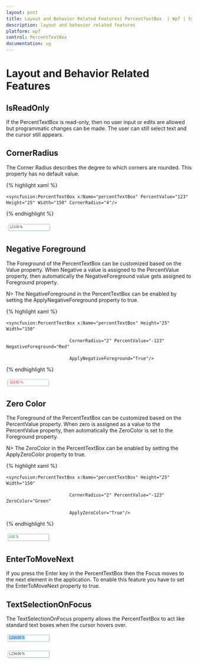 ```yaml
---
layout: post
title: Layout and Behavior Related Features| PercentTextBox  | Wpf | Syncfusion
description: layout and behavior related features
platform: wpf
control: PercentTextBox 
documentation: ug
---
```


# Layout and Behavior Related Features

## IsReadOnly

If the PercentTextBox is read-only, then no user input or edits are allowed but programmatic changes can be made. The user can still select text and the cursor still appears.

## CornerRadius

The Corner Radius describes the degree to which corners are rounded. This property has no default value.

 {% highlight xaml %}

  

    <syncfusion:PercentTextBox x:Name="percentTextBox" PercentValue="123" Height="25" Width="150" CornerRadius="4"/>

 {% endhighlight %}







![](Layout-and-Behavior-Related-Features_images/Layout-and-Behavior-Related-Features_img1.png)


## Negative Foreground

The Foreground of the PercentTextBox can be customized based on the Value property. When Negative a value is assigned to the PercentValue property, then automatically the NegativeForeground value gets assigned to Foreground property.

N> The NegativeForeground in the PercentTextBox can be enabled by setting the ApplyNegativeForeground property to true.

 {% highlight xaml %}

   

    <syncfusion:PercentTextBox x:Name="percentTextBox" Height="25" Width="150" 

                            CornerRadius="2" PercentValue="-123" NegativeForeground="Red" 

                            ApplyNegativeForeground="True"/>

 {% endhighlight %}







![](Layout-and-Behavior-Related-Features_images/Layout-and-Behavior-Related-Features_img2.png)


## Zero Color

The Foreground of the PercentTextBox can be customized based on the PercentValue property. When zero is assigned as a value to the PercentValue property, then automatically the ZeroColor is set to the Foreground property.

N> The ZeroColor in the PercentTextBox can be enabled by setting the ApplyZeroColor property to true.

 {% highlight xaml %}

    

    <syncfusion:PercentTextBox x:Name="percentTextBox" Height="25" Width="150" 

                            CornerRadius="2" PercentValue="-123" ZeroColor="Green" 

                            ApplyZeroColor="True"/>

 {% endhighlight %} 







![](Layout-and-Behavior-Related-Features_images/Layout-and-Behavior-Related-Features_img3.png)


## EnterToMoveNext

If you press the Enter key in the PercentTextBox then the Focus moves to the next element in the application. To enable this feature you have to set the EnterToMoveNext property to true.

## TextSelectionOnFocus

The TextSelectionOnFocus property allows the PercentTextBox to act like standard text boxes when the cursor hovers over. 

![](Layout-and-Behavior-Related-Features_images/Layout-and-Behavior-Related-Features_img4.png)


![](Layout-and-Behavior-Related-Features_images/Layout-and-Behavior-Related-Features_img5.png)


